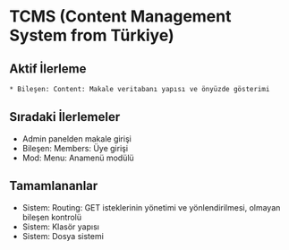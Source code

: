# TCMS (Content Management System from Türkiye)

## Aktif İlerleme
```bash
* Bileşen: Content: Makale veritabanı yapısı ve önyüzde gösterimi
```

## Sıradaki İlerlemeler
* Admin panelden makale girişi
* Bileşen: Members: Üye girişi
* Mod: Menu: Anamenü modülü


## Tamamlananlar
* Sistem: Routing: GET isteklerinin yönetimi ve yönlendirilmesi, olmayan bileşen kontrolü
* Sistem: Klasör yapısı
* Sistem: Dosya sistemi